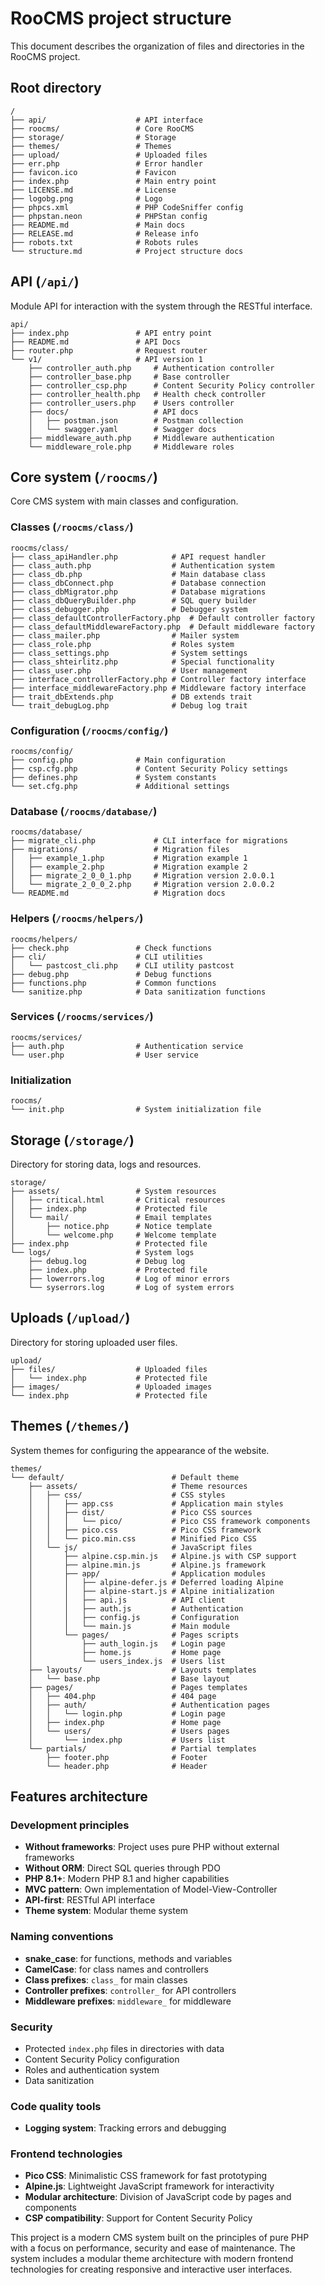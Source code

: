 # RooCMS project structure

This document describes the organization of files and directories in the RooCMS project.

## Root directory

```
/
├── api/                    # API interface
├── roocms/                 # Core RooCMS
├── storage/                # Storage
├── themes/                 # Themes
├── upload/                 # Uploaded files
├── err.php                 # Error handler
├── favicon.ico             # Favicon
├── index.php               # Main entry point
├── LICENSE.md              # License
├── logobg.png              # Logo
├── phpcs.xml               # PHP CodeSniffer config
├── phpstan.neon            # PHPStan config
├── README.md               # Main docs
├── RELEASE.md              # Release info
├── robots.txt              # Robots rules
└── structure.md            # Project structure docs
```

## API (`/api/`)

Module API for interaction with the system through the RESTful interface.

```
api/
├── index.php               # API entry point
├── README.md               # API Docs
├── router.php              # Request router
└── v1/                     # API version 1
    ├── controller_auth.php     # Authentication controller
    ├── controller_base.php     # Base controller
    ├── controller_csp.php      # Content Security Policy controller
    ├── controller_health.php   # Health check controller
    ├── controller_users.php    # Users controller
    ├── docs/                   # API docs
    │   ├── postman.json        # Postman collection
    │   └── swagger.yaml        # Swagger docs
    ├── middleware_auth.php     # Middleware authentication
    └── middleware_role.php     # Middleware roles
```

## Core system (`/roocms/`)

Core CMS system with main classes and configuration.

### Classes (`/roocms/class/`)

```
roocms/class/
├── class_apiHandler.php            # API request handler
├── class_auth.php                  # Authentication system
├── class_db.php                    # Main database class
├── class_dbConnect.php             # Database connection
├── class_dbMigrator.php            # Database migrations
├── class_dbQueryBuilder.php        # SQL query builder
├── class_debugger.php              # Debugger system
├── class_defaultControllerFactory.php  # Default controller factory
├── class_defaultMiddlewareFactory.php  # Default middleware factory
├── class_mailer.php                # Mailer system
├── class_role.php                  # Roles system
├── class_settings.php              # System settings
├── class_shteirlitz.php            # Special functionality
├── class_user.php                  # User management
├── interface_controllerFactory.php # Controller factory interface
├── interface_middlewareFactory.php # Middleware factory interface
├── trait_dbExtends.php             # DB extends trait
└── trait_debugLog.php              # Debug log trait
```

### Configuration (`/roocms/config/`)

```
roocms/config/
├── config.php              # Main configuration
├── csp.cfg.php             # Content Security Policy settings
├── defines.php             # System constants
└── set.cfg.php             # Additional settings
```

### Database (`/roocms/database/`)

```
roocms/database/
├── migrate_cli.php             # CLI interface for migrations
├── migrations/                 # Migration files
│   ├── example_1.php           # Migration example 1
│   ├── example_2.php           # Migration example 2
│   ├── migrate_2_0_0_1.php     # Migration version 2.0.0.1
│   └── migrate_2_0_0_2.php     # Migration version 2.0.0.2
└── README.md                   # Migration docs
```

### Helpers (`/roocms/helpers/`)

```
roocms/helpers/
├── check.php               # Check functions
├── cli/                    # CLI utilities
│   └── pastcost_cli.php    # CLI utility pastcost
├── debug.php               # Debug functions
├── functions.php           # Common functions
└── sanitize.php            # Data sanitization functions
```

### Services (`/roocms/services/`)

```
roocms/services/
├── auth.php                # Authentication service
└── user.php                # User service
```

### Initialization

```
roocms/
└── init.php                # System initialization file
```

## Storage (`/storage/`)

Directory for storing data, logs and resources.

```
storage/
├── assets/                 # System resources
│   ├── critical.html       # Critical resources
│   ├── index.php           # Protected file
│   └── mail/               # Email templates
│       ├── notice.php      # Notice template
│       └── welcome.php     # Welcome template
├── index.php               # Protected file
└── logs/                   # System logs
    ├── debug.log           # Debug log
    ├── index.php           # Protected file
    ├── lowerrors.log       # Log of minor errors
    └── syserrors.log       # Log of system errors
```

## Uploads (`/upload/`)

Directory for storing uploaded user files.

```
upload/
├── files/                  # Uploaded files
│   └── index.php           # Protected file
├── images/                 # Uploaded images
└── index.php               # Protected file
```

## Themes (`/themes/`)

System themes for configuring the appearance of the website.

```
themes/
└── default/                        # Default theme
    ├── assets/                     # Theme resources
    │   ├── css/                    # CSS styles
    │   │   ├── app.css             # Application main styles
    │   │   ├── dist/               # Pico CSS sources
    │   │   │   └── pico/           # Pico CSS framework components
    │   │   ├── pico.css            # Pico CSS framework
    │   │   └── pico.min.css        # Minified Pico CSS
    │   └── js/                     # JavaScript files
    │       ├── alpine.csp.min.js   # Alpine.js with CSP support
    │       ├── alpine.min.js       # Alpine.js framework
    │       ├── app/                # Application modules
    │       │   ├── alpine-defer.js # Deferred loading Alpine
    │       │   ├── alpine-start.js # Alpine initialization
    │       │   ├── api.js          # API client
    │       │   ├── auth.js         # Authentication
    │       │   ├── config.js       # Configuration
    │       │   └── main.js         # Main module
    │       └── pages/              # Pages scripts
    │           ├── auth_login.js   # Login page
    │           ├── home.js         # Home page
    │           └── users_index.js  # Users list
    ├── layouts/                    # Layouts templates
    │   └── base.php                # Base layout
    ├── pages/                      # Pages templates
    │   ├── 404.php                 # 404 page
    │   ├── auth/                   # Authentication pages
    │   │   └── login.php           # Login page
    │   ├── index.php               # Home page
    │   └── users/                  # Users pages
    │       └── index.php           # Users list
    └── partials/                   # Partial templates
        ├── footer.php              # Footer
        └── header.php              # Header
```

## Features architecture

### Development principles
- **Without frameworks**: Project uses pure PHP without external frameworks
- **Without ORM**: Direct SQL queries through PDO
- **PHP 8.1+**: Modern PHP 8.1 and higher capabilities
- **MVC pattern**: Own implementation of Model-View-Controller
- **API-first**: RESTful API interface
- **Theme system**: Modular theme system

### Naming conventions
- **snake_case**: for functions, methods and variables
- **CamelCase**: for class names and controllers
- **Class prefixes**: `class_` for main classes
- **Controller prefixes**: `controller_` for API controllers
- **Middleware prefixes**: `middleware_` for middleware

### Security
- Protected `index.php` files in directories with data
- Content Security Policy configuration
- Roles and authentication system
- Data sanitization

### Code quality tools
- **Logging system**: Tracking errors and debugging

### Frontend technologies
- **Pico CSS**: Minimalistic CSS framework for fast prototyping
- **Alpine.js**: Lightweight JavaScript framework for interactivity
- **Modular architecture**: Division of JavaScript code by pages and components
- **CSP compatibility**: Support for Content Security Policy

This project is a modern CMS system built on the principles of pure PHP with a focus on performance, security and ease of maintenance. The system includes a modular theme architecture with modern frontend technologies for creating responsive and interactive user interfaces.
